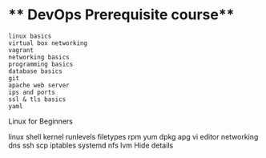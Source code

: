 ** DevOps Prerequisite course**
===========================
```
linux basics
virtual box networking
vagrant
networking basics
programming basics
database basics
git
apache web server
ips and ports
ssl & tls basics
yaml
```


Linux for Beginners

linux shell
kernel
runlevels
filetypes
rpm
yum
dpkg
apg
vi editor
networking
dns
ssh
scp
iptables
systemd
nfs
lvm
Hide details
